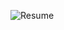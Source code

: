 ![Resume](https://github.com/sanket-25/resume.github.io/assets/49972214/710d50ef-eb37-47c6-a0f5-de685a3ec0a4)
